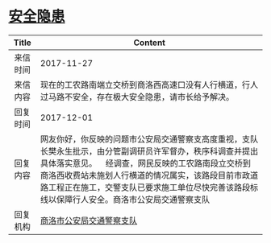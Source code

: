 # <a href="http://www.shangluo.gov.cn/zmhd/ldxxxx.jsp?urltype=leadermail.LeaderMailContentUrl&wbtreeid=1112&leadermailid=4446">安全隐患</a>
|Title|Content|
|:---:|---|
|来信时间|2017-11-27|
|来信内容|现在的工农路南端立交桥到商洛西高速口没有人行横道，行人过马路不安全，存在极大安全隐患，请市长给予解决。|
|回复时间|2017-12-01|
|回复内容|网友你好，你反映的问题市公安局交通警察支高度重视，支队长樊永生批示，由分管副调研员许军督办，秩序科调查并提出具体落实意见。    经调查，网民反映的工农路南段立交桥到商洛西收费站未施划人行横道的情况属实，该路段目前市政道路工程正在施工，交警支队已要求施工单位尽快完善该路段标线以保障行人安全。商洛市公安局交通警察支队|
|回复机构|<a href="../../categories/agencies/商洛市公安局交通警察支队.md">商洛市公安局交通警察支队</a>|